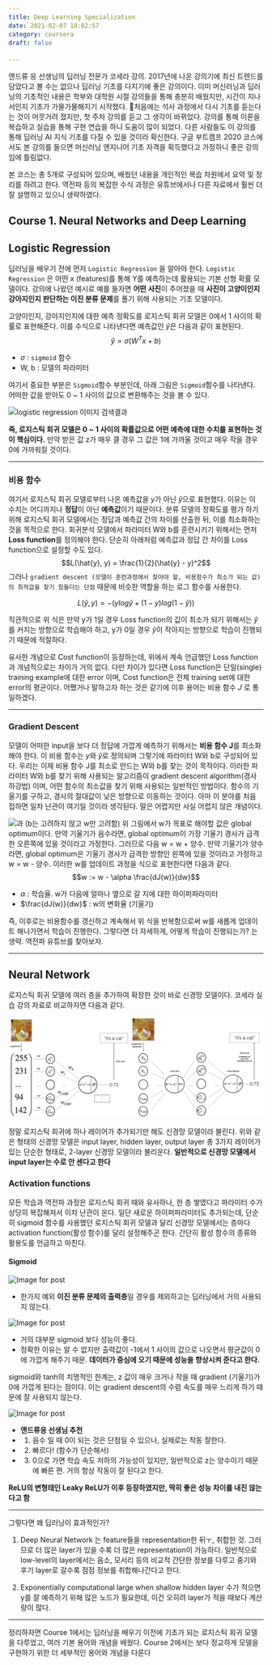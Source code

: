 ```yaml
---
title: Deep Learning Specialization
date: 2021-02-07 18:02:57
category: coursera
draft: false

---
```

앤드류 응 선생님의 딥러닝 전문가 코세라 강의. 2017년에 나온 강의기에 최신 트렌드를 담았다고 볼 수는 없으나 딥러닝 기초를 다지기에 좋은 강의이다. 이미 머신러닝과 딥러닝의 기초적인 내용은 학부와 대학원 시절 강의들을 통해 충분히 배웠지만, 시간이 지나서인지 기초가 가물가물해지기 시작했다. 🤔처음에는 석사 과정에서 다시 기초를 듣는다는 것이 머뭇거려 졌지만, 첫 주차 강의를 듣고 그 생각이 바뀌었다. 강의를 통해 이론을 복습하고 실습을 통해 구현 연습을 하니 도움이 많이 되었다. 다른 사람들도 이 강의를 통해 딥러닝 AI 지식 기초를 다질 수 있을 것이라 확신한다. 구글 부트캠프 2020 코스에서도 본 강의를 들으면 머신러닝 엔지니어 기초 자격을 획득했다고 가정하니 좋은 강의임에 틀림없다.
 
본 코스는 총 5개로 구성되어 있으며, 배웠던 내용을 개인적인 복습 차원에서 요약 및 정리를 하려고 한다. 역전파 등의 복잡한 수식 과정은 유튜브에서나 다른 자료에서 훨씬 더 잘 설명하고 있으니 생략하였다. 

## Course 1. Neural Networks and Deep Learning

## Logistic Regression
딥러닝을 배우기 전에 먼저 `Logistic Regression` 을 알아야 한다. `Logistic Regression` 은 어떤 x (features)를 통해 Y를 예측하는데 활용되는 기본 선형 확률 모델이다. 강의에 나왔던 예시로 예를 들자면 **어떤 사진**이 주어졌을 때 **사진이 고양이인지 강아지인지 판단하는 이진 분류 문제**를 풀기 위해 사용되는 기초 모델이다. 

고양이인지, 강아지인지에 대한 예측 정확도를 로지스틱 회귀 모델은 0에서 1 사이의 확률로 표현해준다. 이를 수식으로 나타낸다면 예측값인 $\hat{y}$은 다음과 같이 표현된다.
$$\hat{y} = \sigma(W^Tx + b)$$

- $\sigma$ : `sigmoid` 함수
- W, b : 모델의 파라미터

여기서 중요한 부분은 `Sigmoid`함수 부분인데, 아래 그림은 `Sigmoid`함수를 나타낸다. 어떠한 값을 받아도 0 ~ 1 사이의 값으로 변환해주는 것을 볼 수 있다.

![logistic regression 이미지 검색결과](https://miro.medium.com/max/2400/1*RqXFpiNGwdiKBWyLJc_E7g.png)


**즉, 로지스틱 회귀 모델은 0 ~ 1 사이의 확률값으로 어떤 예측에 대한 수치를 표현하는 것이 핵심이다.** 만약 받은 값 z가 매우 클 경우 그 값은 1에 가까울 것이고 매우 작을 경우 0에 가까워질 것이다.

---
### 비용 함수
여기서 로지스틱 회귀 모델로부터 나온 예측값을 $y$가 아닌 $\hat{y}$으로 표현했다. 이유는 이 수치는 어디까지나 **정답**이 아닌 **예측값**이기 때문이다. 분류 모델의 정확도를 평가 하기 위해 로지스틱 회귀 모델에서는 정답과 예측값 간의 차이를 산출한 뒤, 이를 최소화하는 것을 목적으로 한다.  회귀분석 모델에서 파라미터 W와 b를 훈련시키기 위해서는 먼저 **Loss function**를 정의해야 한다. 단순히 아래처럼 예측값과 정답 간 차이를 Loss function으로 설정할 수도 있다. 
$$L(\hat{y}, y) = \frac{1}{2}(\hat{y} - y)^2$$
그러나 `gradient descent (모델이 훈련과정에서 찾아야 할, 비용함수가 최소가 되는 값)의 최적값을 찾기 힘들다는 단점` 때문에 비슷한 역할을 하는 로그 함수를 사용한다. 

$$L(\hat{y}, y) = -(ylog\hat{y} + (1-y)log(1-\hat{y}))$$

직관적으로 위 식은 만약 y가 1일 경우 Loss function의 값이 최소가 되기 위해서는 $\hat{y}$를 커지는 방향으로 학습해야 하고, y가 0일 경우 $\hat{y}$이 작아지는 방향으로 학습이 진행되기 때문에 적절하다. 

유사한 개념으로 Cost function이 등장하는데, 위에서 계속 언급했던 Loss function과 개념적으로는 차이가 거의 없다. 다만 차이가 있다면 Loss function은 단일(single) training example에 대한 error 이며, Cost function은 전체 training set에 대한 error의 평균이다. 어쨌거나 말하고자 하는 것은 같기에 이후 용어는 비용 함수 $J$ 로 통일하겠다.

---
### Gradient Descent
모델이 어떠한 input을 보다 더 정답에 가깝게 예측하기 위해서는 **비용 함수 J**를 최소화해야 한다. 이 비용 함수는 $y$와 $\hat{y}$로 정의되며 그렇기에 파라미터 W와 b로 구성되어 있다. 우리는 이제 비용 함수 J를 최소로 만드는 W와 b를 찾는 것이 목적이다. 이러한 파라미터 W와 b를 찾기 위해 사용되는 알고리즘이 gradient descent algorithm(경사 하강법) 이며, 어떤 함수의 최소값을 찾기 위해 사용되는 일반적인 방법이다. 함수의 기울기를 구하고, 경사의 절대값이 낮은 방향으로 이동하는 것이다. 아마 이 분야를 처음 접하면 일차 난관이 여기일 것이라 생각된다. 말은 어렵지만 사실 어렵지 않은 개념이다. 

![과](http://media5.datahacker.rs/2018/06/word-image-30.jpeg)
(b는 고려하지 않고 w만 고려함) 위 그림에서 w가 목표로 해야할 값은 global optimum이다. 만약 기울기가 음수라면, global optimum이 가장 기울기 경사가 급격한 오른쪽에 있을 것이라고 가정한다. 그러므로 다음 w = w + 양수. 만약 기울기가 양수라면, global optimum은 기울기 경사가 급격한 방향인 왼쪽에 있을 것이라고 가정하고 w = w - 양수. 이러한 w를 업데이트 과정을 식으로 표현한다면 다음과 같다. 
$$w := w - \alpha \frac{dJ(w)}{dw}$$
- $\alpha$ : 학습율. w가 다음에 얼마나 옆으로 갈 지에 대한 하이퍼파라미터
- $\frac{dJ(w)}{dw}$ :  w의 변화율 (기울기)

즉, 이후로는 비용함수를 갱신하고 계속해서 위 식을 반복함으로써 w를 새롭게 업데이트 해나가면서  학습이 진행한다. 그렇다면 더 자세하게, 어떻게 학습이 진행되는가? 는 생략. 역전파 유튜브를 찾아보자.


---
## Neural Network
로지스틱 회귀 모델에 여러 층을 추가하여 확장한 것이 바로 신경망 모델이다. 코세라 실습 강의 자료로 비교하자면 다음과 같다. 

![](imgs/1.png)

정말 로지스틱 회귀에 하나 레이어가 추가되기만 해도 신경망 모델이라 불린다. 위와 같은 형태의 신경망 모델은 input layer, hidden layer, output layer 총 3가지 레이어가 있는 단순한 형태로, 2-layer 신경망 모델이라 불리운다. **일반적으로 신경망 모델에서 input layer는 수로 안 센다고 한다** 

### Activation functions
모든 학습과 역전파 과정은 로지스틱 회귀 때와 유사하나, 한 층 쌓였다고 파라미터 수가 상당히 복잡해져서 이차 난관이 온다. 일단 새로운 하이퍼파라미터도 추가되는데, 단순히 sigmoid 함수를 사용했던 로지스틱 회귀 모델과 달리 신경망 모델에서는 층마다 activation function(활성 함수)를 달리 설정해주곤 한다. 간단히 활성 함수의 종류와 활용도를 언급하고 마친다.

#### Sigmoid
![Image for post](https://miro.medium.com/max/3268/1*a04iKNbchayCAJ7-0QlesA.png)

- 한가지 예외 **이진 분류 문제의 출력층**일 경우를 제외하고는 딥러닝에서 거의 사용되지 않는다.  

![Image for post](https://miro.medium.com/max/3196/1*pHjovxWB8BvI71ZkS-o_3A.png)

- 거의 대부분 sigmoid 보다 성능이 좋다. 
- 정확한 이유는 알 수 없지만 출력값이 -1에서 1 사이의 값으로 나오면서 평균값이 0에 가깝게 해주기 때문. **데이터가 중심에 오기 때문에 성능을 향상시켜 준다고 한다.**

sigmoid와 tanh의 치명적인 한계는, z 값이 매우 크거나 작을 때 gradient (기울기)가 0에 가깝게 된다는 점이다. 이는 gradient descent의 수렴 속도를 매우 느리게 하기 때문에 잘 사용되지 않는다.


![Image for post](https://miro.medium.com/max/3228/1*LiBZo_FcnKWqoU7M3GRKbA.png)

- **앤드류응 선생님 추천**
- 1. 음수 일 때 0이 되는 것은 단점일 수 있으나, 실제로는 작동 잘한다.
- 2. 빠르다! (함수가 단순해서) 
- 3. 0으로 가면 학습 속도 저하의 가능성이 있지만, 일반적으로 z는 양수이기 때문에 빠른 편. 거의 항상 작동이 잘 된다고 한다.

**ReLU의 변형태인 Leaky ReLU가 이후 등장하였지만, 딱히 좋은 성능 차이를 내진 않는다고 함**

---
그렇다면 왜 딥러닝이 효과적인가?
1. Deep Neural Network 는 feature들을 representation한 뒤ㅜ, 취합한 것. 그러므로 더 많은 layer가 있을 수록 더 많은 representation이 가능하다. 
일반적으로 low-level의 layer에서는 음소, 모서리 등의 비교적 간단한 정보를 다루고 중기와 후기 layer로 갈수록 점점 정보를 취합해나간다고 한다. 

2. Exponentially computational large when shallow
hidden layer 수가 적으면 y를 잘 예측하기 위해 많은 노드가 필요한데, 이건 오히려 layer가 적을 때보다 계산량이 많다.

---
정리하자면 Course 1에서는 딥러닝을 배우기 이전에 기초가 되는 로지스틱 회귀 모델을 다루었고, 여러 기본 용어와 개념을 배웠다. Course 2에서는 보다 정교하게 모델을 구현하기 위한 더 세부적인 용어와 개념을 다룬다 



<!--stackedit_data:
eyJoaXN0b3J5IjpbODE2MDczMDE5LDM4NjczNjA0Myw5ODQyNz
AzNjEsLTE1NDg0MzI4NDUsLTIwMjcyMjI2MTddfQ==
-->